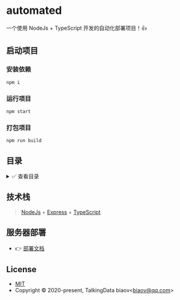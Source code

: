 # automated

一个使用 NodeJs + TypeScript 开发的自动化部署项目！👍

## 启动项目

### 安装依赖

```Basic
npm i
```

### 运行项目

```Basic
npm start
```

### 打包项目

```Basic
npm run build
```

## 目录

<details>
<summary>✅ 查看目录</summary>

```Markdown
|-- automated ---------------------- 项目名称
    |-- .gitignore ----------------- git忽略文件
    |-- package-lock.json ---------- 依赖版本信息文件
    |-- package.json --------------- 包信息文件
    |-- README.md ------------------ 项目文档
    |-- settings.yml --------------- 配置文件
    |-- tsconfig.json -------------- ts配置文件
    |-- webpack.config.js ---------- webpack配置文件
    |-- dist ----------------------- 打包目录文件
    |-- src ------------------------ 项目主目录
    |   |-- index.ts --------------- 项目入口文件
    |   |-- controller ------------- 控制器目录
    |   |-- middleware ------------- 错误中间件和参数校验中间件
    |   |-- router ----------------- 接口路由目录
    |   |-- utils ------------------ 工具包目录
    |-- temporary ------------------ ts编译生成目录和webpack入口目录
```

</details>

## 技术栈

> [NodeJs](https://nodejs.org/) + [Express](https://expressjs.com/) + [TypeScript](https://www.typescriptlang.org/)

## 服务器部署

* 👉 [部署文档](https://github.com/biaov/automated/deploy.md)

## License

* [MIT](http://opensource.org/licenses/MIT)
* Copyright © 2020-present, TalkingData biaov&lt;biaov@qq.com&gt;
